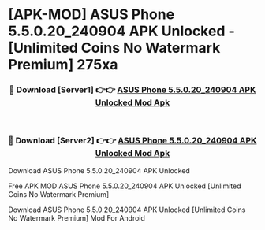 # [APK-MOD] ASUS Phone 5.5.0.20_240904 APK Unlocked - [Unlimited Coins No Watermark Premium] 275xa



<div align="center">
<h3>🔴 Download [Server1] 👉👉 <a href="https://momento.my/?title=ASUS_Phone_5.5.0.20_240904_APK_Unlocked">ASUS Phone 5.5.0.20_240904 APK Unlocked Mod Apk</a></h3><br>

<h3>🔴 Download [Server2] 👉👉 <a href="https://momento.my/?title=ASUS_Phone_5.5.0.20_240904_APK_Unlocked">ASUS Phone 5.5.0.20_240904 APK Unlocked Mod Apk</a></h3>
</div>



Download ASUS Phone 5.5.0.20_240904 APK Unlocked 

Free APK MOD ASUS Phone 5.5.0.20_240904 APK Unlocked [Unlimited Coins No Watermark Premium]

Download ASUS Phone 5.5.0.20_240904 APK Unlocked [Unlimited Coins No Watermark Premium] Mod For Android

